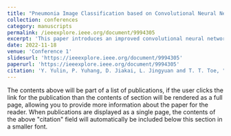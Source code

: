 ```yaml
---
title: "Pneumonia Image Classification based on Convolutional Neural Network"
collection: conferences
category: manuscripts
permalink: /ieeexplore.ieee.org/document/9994305
excerpt: 'This paper introduces an improved convolutional neural network (CNN), which is used to classify and recognize different types of pneumonia using chest CT images. This classifying model is built and trained on thousands of real clinical chest CT images, which respectively belong to patients with viral pneumonia, patients with bacterial pneumonia, patients with COVID-19, and nonpatients. To richen the dataset and avoid over-fitting, pre-processing methods are recommended. Then the paper elaborates the structure of the new network and compares the performance of different optimizers in this dataset. Finally, the accuracy, specificity, precision, sensitivity, and F1-score of the model are calculated to quantitatively evaluate the performance of this model. The final training accuracy is about 97.9%, and the test accuracy is 91.8%.'
date: 2022-11-18
venue: 'Conference 1'
slidesurl: 'https://ieeexplore.ieee.org/document/9994305'
paperurl: 'https://ieeexplore.ieee.org/document/9994305'
citation: 'Y. Yulin, P. Yuhang, D. Jiakai, L. Jingyuan and T. T. Toe, "Pneumonia image classification based on convolutional neural network," 2022 IEEE 5th International Conference on Automation, Electronics and Electrical Engineering (AUTEEE), Shenyang, China, 2022, pp. 316-320, doi: 10.1109/AUTEEE56487.2022.9994305.'
---
```


The contents above will be part of a list of publications, if the user clicks the link for the publication than the contents of section will be rendered as a full page, allowing you to provide more information about the paper for the reader. When publications are displayed as a single page, the contents of the above "citation" field will automatically be included below this section in a smaller font.